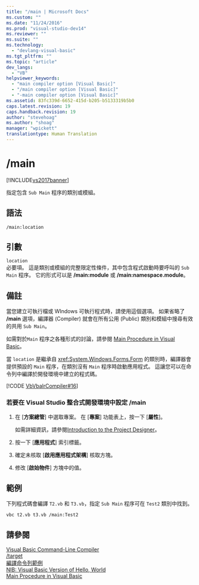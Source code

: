 ```yaml
---
title: "/main | Microsoft Docs"
ms.custom: ""
ms.date: "11/24/2016"
ms.prod: "visual-studio-dev14"
ms.reviewer: ""
ms.suite: ""
ms.technology: 
  - "devlang-visual-basic"
ms.tgt_pltfrm: ""
ms.topic: "article"
dev_langs: 
  - "VB"
helpviewer_keywords: 
  - "main compiler option [Visual Basic]"
  - "/main compiler option [Visual Basic]"
  - "-main compiler option [Visual Basic]"
ms.assetid: 83fc339d-6652-415d-b205-b5133319b5b0
caps.latest.revision: 19
caps.handback.revision: 19
author: "stevehoag"
ms.author: "shoag"
manager: "wpickett"
translationtype: Human Translation
---
```

# /main
[!INCLUDE[vs2017banner](../../../csharp/includes/vs2017banner.md)]

指定包含 `Sub Main` 程序的類別或模組。  
  
## 語法  
  
```  
/main:location  
```  
  
## 引數  
 `location`  
 必要項。  這是類別或模組的完整限定性條件，其中包含程式啟動時要呼叫的 `Sub Main` 程序。  它的形式可以是 **\/main:module** 或 **\/main:namespace.module**。  
  
## 備註  
 當您建立可執行檔或 WIndows 可執行程式時，請使用這個選項。  如果省略了 **\/main** 選項，編譯器 \(Compiler\) 就會在所有公用 \(Public\) 類別和模組中搜尋有效的共用 `Sub Main`。  
  
 如需對於`Main` 程序之各種形式的討論，請參閱 [Main Procedure in Visual Basic](../../../visual-basic/programming-guide/program-structure/main-procedure.md)。  
  
 當 `location` 是繼承自 <xref:System.Windows.Forms.Form> 的類別時，編譯器會提供預設的 `Main` 程序，在類別沒有 `Main` 程序時啟動應用程式。  這讓您可以在命令列中編譯於開發環境中建立的程式碼。  
  
 [!CODE [VbVbalrCompiler#16](../CodeSnippet/VS_Snippets_VBCSharp/VbVbalrCompiler#16)]  
  
### 若要在 Visual Studio 整合式開發環境中設定 \/main  
  
1.  在 \[**方案總管**\] 中選取專案。  在 \[**專案**\] 功能表上，按一下 \[**屬性**\]。  
  
     如需詳細資訊，請參閱[Introduction to the Project Designer](http://msdn.microsoft.com/zh-tw/898dd854-c98d-430c-ba1b-a913ce3c73d7)。  
  
2.  按一下 \[**應用程式**\] 索引標籤。  
  
3.  確定未核取 \[**啟用應用程式架構**\] 核取方塊。  
  
4.  修改 \[**啟始物件**\] 方塊中的值。  
  
## 範例  
 下列程式碼會編譯 `T2.vb` 和 `T3.vb`，指定 `Sub Main` 程序可在 `Test2` 類別中找到。  
  
```  
vbc t2.vb t3.vb /main:Test2  
```  
  
## 請參閱  
 [Visual Basic Command\-Line Compiler](../../../visual-basic/reference/command-line-compiler/index.md)   
 [\/target](../../../visual-basic/reference/command-line-compiler/target.md)   
 [編譯命令列範例](../../../visual-basic/reference/command-line-compiler/sample-compilation-command-lines.md)   
 [NIB: Visual Basic Version of Hello, World](http://msdn.microsoft.com/zh-tw/9d030b60-e148-4366-a462-69532f02294c)   
 [Main Procedure in Visual Basic](../../../visual-basic/programming-guide/program-structure/main-procedure.md)
